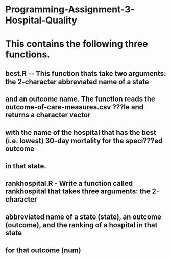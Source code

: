 # Programming-Assignment-3-Hospital-Quality
# This contains the following three functions.

## best.R -- This function thats take two arguments: the 2-character abbreviated name of a state 
## and an outcome name. The function reads the outcome-of-care-measures.csv ???le and returns a character vector 
## with the name of the hospital that has the best (i.e. lowest) 30-day mortality for the speci???ed outcome 
## in that state.

## rankhospital.R - Write a function called rankhospital that takes three arguments: the 2-character 
## abbreviated name of a state (state), an outcome (outcome), and the ranking of a hospital in that state 
## for that outcome (num)

